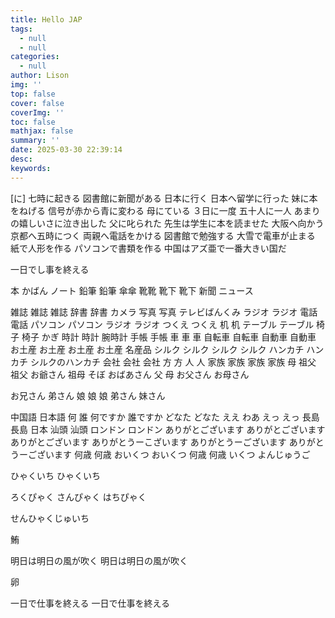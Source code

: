 ```yaml
---
title: Hello JAP
tags:
  - null
  - null
categories:
  - null
author: Lison
img: ''
top: false
cover: false
coverImg: ''
toc: false
mathjax: false
summary: ''
date: 2025-03-30 22:39:14
desc:
keywords:
---
```



<!--more-->


[に]
七時に起きる
図書館に新聞がある
日本に行く
日本へ留学に行った
妹に本をねげる
信号が赤から青に変わる
母にている
３日に一度
五十人に一人
あまりの嬉しいさに泣き出した
父に叱られた
先生は学生に本を読ませた
大阪へ向かう
京都へ五時につく
両親へ電話をかける
図書館で勉強する
大雪で電車が止まる
紙で人形を作る
パソコンで書類を作る
中国はアズ亜で一番大きい国だ

一日でし事を終える

本
かばん
ノート
鉛筆
鉛筆
傘傘
靴靴
靴下
靴下
新聞
ニュース

雑誌
雑誌
雑誌
辞書
辞書
カメラ
写真
写真
テレビばんくみ
ラジオ
ラジオ
電話
電話
パソコン
パソコン
ラジオ
ラジオ
つくえ
つくえ
机
机
テーブル
テーブル
椅子
椅子
かぎ
時計
時計
腕時計
手帳
手帳
車
車
車
自転車
自転車
自動車
自動車
お土産
お土産
お土産
お土産
名産品
シルク
シルク
シルク
シルク
ハンカチ
ハンカチ
シルクのハンカチ
会社
会社
会社
方
方
人
人
家族
家族
家族
家族
母
祖父
祖父
お爺さん
祖母
そぼ
おばあさん
父
母
お父さん
お母さん

お兄さん
弟さん
娘
娘
娘
弟さん
妹さん

中国語
日本語
何
誰
何ですか
誰ですか
どなた
どなた
ええ
わあ
えっ
えっ
長島
長島
日本
汕頭
汕頭
ロンドン
ロンドン
ありがとございます
ありがとございます
ありがとございます
ありがとうーこざいます
ありがとうーございます
ありがとうーございます
何歳
何歳
おいくつ
おいくつ
何歳
何歳
いくつ
よんじゅうご

ひゃくいち
ひゃくいち

ろくぴゃく
さんぴゃく
はちぴゃく

せんひゃくじゅいち

鮪

明日は明日の風が吹く
明日は明日の風が吹く

卵

一日で仕事を終える
一日で仕事を終える
